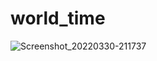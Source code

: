 # world_time


![Screenshot_20220330-211737](https://user-images.githubusercontent.com/85139394/160877917-747a3d9b-7430-4bb4-9334-5f3d07f15a8f.jpg)
